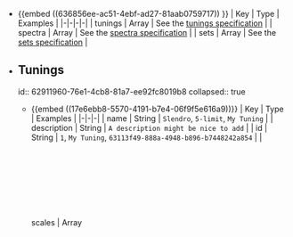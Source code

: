 - {{embed ((636856ee-ac51-4ebf-ad27-81aab0759717)) }}
  | Key | Type | Examples |
  |-|-|-|-|
  | tunings | Array <Object> | See the [tunings specification](((62911960-76e1-4cb8-81a7-ee92fc8019b8))) |
  | spectra | Array <Object> | See the [spectra specification](((6291b083-cb55-4961-8a93-e977afd6dc98))) |
  | sets | Array <Object> | See the [sets specification](((6291b0c2-024a-45e7-86dc-4d149993c94e))) |
- ## Tunings
  id:: 62911960-76e1-4cb8-81a7-ee92fc8019b8
  collapsed:: true
	- {{embed ((17e6ebb8-5570-4191-b7e4-06f9f5e616a9))}}
	    | Key | Type | Examples |
	    |-|-|-|
	    | name | String | `Slendro`, `5-limit`, `My Tuning` |
	    | description | String | `A description might be nice to add` |
	    | id | String | `1`, `My Tuning`, `63113f49-888a-4948-b896-b7448242a854` |
	    | scales | Array <Object> | See the [scales specification](((629122d9-4089-4ca0-80af-bf8540b22d82))) |
	  An `id` must be defined, and it must be a unique value that isn't used by any other tunings.
	    
	  The only other required parameters are the [reference](((632cd327-c00a-41e2-9a4c-e99fb6fde7c9))) object and the [notes](((62918617-11a6-4911-abd6-d068605aaa73))) array.
	- ## Scales
	    id:: 629122d9-4089-4ca0-80af-bf8540b22d82
		- {{embed ((6296869a-0c5b-487b-af9c-dfca96eacf1d))}} 
		  The only required parameter is `notes`.
		    | Key | Alternatives | Type | Examples |
		    |-|-|-|-|
		    | reference | | Object | See the [reference specification](((632cd327-c00a-41e2-9a4c-e99fb6fde7c9))) |
		    | [repeat ratio](((6291924c-5500-456e-9cca-6a138f6e16c6))) | repeat | [Expression](((629146bc-6e1e-4a00-b2a0-5c205cfb23c6))), Number | `3^(7/3)`, `2.1` |
		    | [max frequency](((6291bc28-1b8c-4517-b0b8-d8a6d001ce91))) | max, maximum | String, Number | `666 Hz`, `20000` |
		    | [min frequency](((6296c474-695c-450e-9ecb-d0c2fac4ad30))) | min, minimum | String, Number | `66.6 Hz`, `20.0` |
		    | notes | | Array<[Expression](((629146bc-6e1e-4a00-b2a0-5c205cfb23c6))), Object> | See the [notes specification](((62918617-11a6-4911-abd6-d068605aaa73))) |
		    | [spectrum](((62f2aa52-4de4-4e95-8e5a-a90fa4f99e4e))) | | String | `7`, `My Spectrum` |
	- ## Reference
	    id:: 632cd327-c00a-41e2-9a4c-e99fb6fde7c9
		- Because the scale's notes are defined as ratios relative to a [root](((62919617-9d52-416c-be4f-c72edbbbda0f))), a [reference frequency](((62919254-679c-4edd-aacc-105fc45c85b2))) is used to map real frequency values onto each of the notes.
		    
		  See the [[Understanding and Using TSON]] section for more info and examples!
		    | Key | Type | Examples |
		    |-|-|-|-|
		    | [frequency](((62918b58-f893-48c9-b530-4102f7f3c173))) | String, Number | `440 Hz`, `500` |
		    | [note](((62919243-8c47-4050-b49c-ca654d73e36b))) | String | `A#`, `Dax`, `7` |
	- ## Notes
	    id:: 62918617-11a6-4911-abd6-d068605aaa73
		- {{embed ((c5c4a7b2-3770-4bb3-8838-de1cc5f4d862))}} 
		    | Key | Alternatives | Type | Examples |
		    |-|-|-|-|
		    | [frequency ratio](((62918b58-f893-48c9-b530-4102f7f3c173))) | ratio | [Expression](((629146bc-6e1e-4a00-b2a0-5c205cfb23c6))) | `1.557`, `3^(1.3/13)` |
		    | name | | String | `A#`, `Dax`, `7` |
- ## Spectra
    id:: 6291b083-cb55-4961-8a93-e977afd6dc98
    collapsed:: true
	- {{embed ((62f3497b-ac78-49d3-8971-12db0df8a53c))}}
	    | Key | Alternatives | Type | Examples |
	    |-|-|-|-|
	    | name | | String | `Violin`, `Inharmonic #3` |
	    | description | | String | `Some description` |
	    | id | | String | `1`, `My Spectrum` |
	    | partial distribution | partials | Array <Object> | See the [partials specification](((6324f256-bc97-443f-8c73-e16ece6d82f7))) |
	  An `id` must be defined, and it must be a unique value that isn't used by any other spectra.
	- ## Partial Distribution
	    id:: 6324f256-bc97-443f-8c73-e16ece6d82f7
		- The **partials** array contains the spectrum's [partial distribution](((629bee65-cf76-4a03-a0e9-4862024c7d4e))).
		    
		  Each partial is represented by an object containing a [frequency ratio](((62918b58-f893-48c9-b530-4102f7f3c173))) and an [amplitude weight](((63111de0-f636-40c4-8c5f-da2c9164619b))).
		    | Key | Alternatives | Type |
		    |-|-|-|
		    | frequency ratio | ratio | [Expression](((629146bc-6e1e-4a00-b2a0-5c205cfb23c6))) |
		    | amplitude weight | weight | [Expression](((629146bc-6e1e-4a00-b2a0-5c205cfb23c6))) |
- ## Sets
    id:: 6291b0c2-024a-45e7-86dc-4d149993c94e
    collapsed:: true
	- {{embed ((63113e04-b1ed-4f89-b615-b012672760d2))}}
	    | Key | Type | Examples |
	    |-|-|-|-|
	    | id | String | `7`,  `My Set`, `63113f49-888a-4948-b896-b7448242a854`|
	    | name | String | `Composition 5` |
	    | description | String | `Some description` |
	    | members | Array <Object> | See the [set members specification](((63113f49-888a-4948-b896-b7448242a854))) |
	  An `id` must be defined, and it must be a unique value that isn't used by any other sets.
	- ## Set Members
	    id:: 63113f49-888a-4948-b896-b7448242a854
		- Set members can reference a tuning, a spectrum, or both.
		    
		  If both are defined, you can also provide a boolean, `override scale spectra`, which determines whether the spectrum defined in the set member should be used instead of any spectra that are declared in the tuning's scales.
		    
		  To include a spectrum or tuning in a set, the tuning or spectra must be defined in their respective arrays, and you must reference its `id` parameter.
		    
		    | Key | Alternatives | Type | Examples |
		    |-|-|-|-|
		    | tuning system | tuning | String | `1`, `My Special Tuning` |
		    | spectrum | | String | `1`, `My Special Spectrum` |
		    | override scale spectra | | Boolean | `true`, `false` |
- ## Example TSON
  collapsed:: true
	- ```yaml
	  tuning systems:
	    - name: 12edo
	      id: 1
	      scales:
	        - reference: 440 hz
	          repeat ratio: 2.0
	          notes:
	            - frequency ratio: 1
	              name: A
	            - ratio: 2^(1/12)
	              name: [ A#, Bb ]
	            # etc...
	    - name: JI — BP-edo (13ed3) — 12ed2
	      description: |
	        <800 Hz 		 —  12-tone just intonation
	        800 - 2400 Hz  —  Bohlen-Pierce equal temperament
	        >2400 Hz		 —  12-tone equal temperament
	      id: 2
	      scales:
	        - reference: 
	            frequency: 400
	            note: reffy
	          repeat: 2
	          max frequency: 800 hz
	          notes:
	            - 1
	            - ratio: 3/2
	            - frequency ratio: 4 / 3
	              name: reffy
	            # etc...
	        - reference: 
	            frequency: 800
	          repeat: 3 # The min/max values won't let it repeat actually... but comments are allowed!
	          min: 800
	          max: 2400
	          spectrum: whatev
	          notes:
	            - 1
	            - 3^(1/13)
	            # etc...
	        - reference: 
	            frequency: 2400
	          repeat: 2
	          minimum: 2400
	          notes:
	            - 1
	            - 2^(1/12)
	            # etc...
	  
	  spectra:
	    - name: harmonic
	      id: 1
	      partials:
	        - frequency ratio: 1
	          amplitude weight: 1
	        - ratio: 2
	          weight: 1/2
	        # etc...
	    - name: odds only
	      id: whatev
	      partials:
	        - frequency ratio: 1
	          amplitude weight: 1
	        - ratio: 2
	          weight: 1/2
	        # etc...
	    - name: some inharmonic
	      id: 2
	      partials:
	        - frequency ratio: 1
	          weight: 1.1
	        - ratio: 1.78
	          amplitude weight: 2.7 / 3.4
	        # etc...
	  
	  sets:
	    - id: cool set
	    	name: First one then the other
	    	members:
	        - tuning: 1
	          spectrum: 1
	        - tuning: 2
	          spectrum: 1
	        - tuning: 2
	          spectrum: 2
	          override scale spectra: true
	          
	  
	  ```